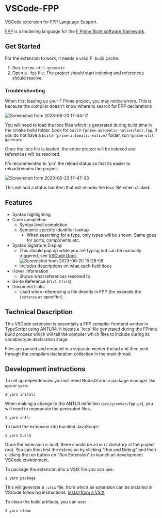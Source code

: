 # VSCode-FPP

VSCode extension for FPP Language Support.

[FPP](https://github.com/nasa/fpp) is a modeling language for the [F Prime flight software framework](https://github.com/nasa/fprime).

## Get Started

For the extension to work, it needs a valid F´ build cache.  
1. Run `fprime-util generate`
2. Open a `.fpp` file. The project should start indexing and references should resolve.


### Troubleshooting
When first loading up your F Prime project, you may notice errors. This is because the compiler doesn't know
where to search for FPP declarations

![Screenshot from 2023-06-20 17-44-17](https://github.com/Kronos3/vscode-fpp/assets/15131751/10abfcb0-a9cd-4410-b68d-d5314c4af756)

You will need to load the locs files which is generated during build time in the cmake build folder. Look for `build-fprime-automatic-native/locs.fpp`.
If you do not have a `build-fprime-automatic-native/` folder, run `fprime-util generate`

Once the locs file is loaded, the entire project will be indexed and references
will be resolved.

It's recommended to 'pin' the reload status so that its easier to reload/reindex
the project:

![Screenshot from 2023-06-20 17-47-03](https://github.com/Kronos3/vscode-fpp/assets/15131751/74e9f986-09e4-4a1f-be4d-aa40f6cc5562)

This will add a status bar item that will reindex the locs file when clicked.

## Features

- Syntax highlighting
- Code completion
  - Syntax level completion
  - Semantic specific identifier lookup
    - When searching for a type, only types will be shown. Same goes for ports, components etc.
- Syntax Signature Display
  - This should pop up while you are typing but can be manually triggered, see [VSCode Docs](https://code.visualstudio.com/docs/typescript/typescript-editing#_signature-help)
  ![Screenshot from 2023-06-20 15-28-08](https://github.com/Kronos3/vscode-fpp/assets/15131751/2826cbc3-80d0-404c-8505-9542ea28d2c2)
  - Includes descriptions on what each field does
- Hover information
  - Shows what references resolved to
- Go-to Reference (`Ctrl-Click`)
- Document Links
  - Used when referencing a file directly in FPP (for example the `instance` `at` specifier).

## Technical Description

This VSCode extension is essentially a FPP compiler frontend
written in TypeScript using ANTLR4. It injests a 'locs' file
generated during the FPrime build process which will tell the
compiler which files to include during its variable/type declaration
stage.

Files are parsed and reduced in a separate worker thread and then
sent through the compilers declaration collection in the main thread.

## Development instructions

To set up dependencies you will need NodeJS and a package manager like `npm` or `yarn`:

```
$ yarn install
```

When making a change to the ANTLR definition (`src/grammar/Fpp.g4`), you will need to regenerate
the generated files.

```
$ yarn antlr
```

To build the extension into bundled JavaScript:

```
$ yarn build
```

Once the extension is built, there should be an `out/` directory at the project root.
You can then test the extension by clicking "Run and Debug" and then clicking the run button on "Run Extension"
to launch an development VSCode environment.

To package the extension into a VSIX file you can use:
```
$ yarn package
```

This will generate a `.vsix` file, from which an extension can be installed in VSCode following instructions: [Install from a VSIX](https://code.visualstudio.com/docs/editor/extension-marketplace#_install-from-a-vsix)

To clean the build artifacts, you can use:
```
$ yarn clean
```
